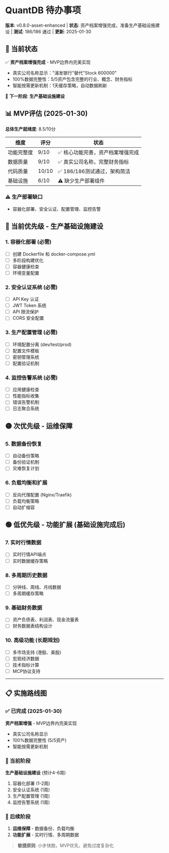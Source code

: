 # QuantDB 待办事项

**版本**: v0.8.0-asset-enhanced | **状态**: 资产档案增强完成，准备生产基础设施建设 | **测试**: 186/186 通过 | **更新**: 2025-01-30

## 🎯 当前状态

✅ **资产档案增强完成** - MVP边界内完美实现
- 真实公司名称显示："浦发银行"替代"Stock 600000"
- 100%数据完整性：5/5资产包含完整的行业、概念、财务指标
- 智能按需更新机制：1天缓存策略，自动数据刷新

🔄 **下一阶段**: **生产基础设施建设**

## 📊 MVP评估 (2025-01-30)

**总体生产就绪度**: 8.5/10分

| 维度 | 评分 | 状态 |
|------|------|------|
| 功能完整度 | 9/10 | ✅ 核心功能完善，资产档案增强完成 |
| 数据质量 | 9/10 | ✅ 真实公司名称，完整财务指标 |
| 代码质量 | 10/10 | ✅ 186/186测试通过，架构简洁 |
| 基础设施 | 6/10 | ⚠️ 缺少生产部署组件 |

### ⚠️ 生产部署缺口
- 容器化部署、安全认证、配置管理、监控告警

## 🔄 当前优先级 - 生产基础设施建设

### 1. 容器化部署 (必需)
- [ ] 创建 Dockerfile 和 docker-compose.yml
- [ ] 多阶段构建优化
- [ ] 容器健康检查
- [ ] 环境变量配置

### 2. 安全认证系统 (必需)
- [ ] API Key 认证
- [ ] JWT Token 系统
- [ ] API 限流保护
- [ ] CORS 安全配置

### 3. 生产配置管理 (必需)
- [ ] 环境配置分离 (dev/test/prod)
- [ ] 配置文件模板
- [ ] 密钥管理系统
- [ ] 配置验证机制

### 4. 监控告警系统 (必需)
- [ ] 应用健康检查
- [ ] 性能指标收集
- [ ] 错误告警机制
- [ ] 日志聚合系统

## 🟡 次优先级 - 运维保障

### 5. 数据备份恢复
- [ ] 自动备份策略
- [ ] 备份验证机制
- [ ] 灾难恢复计划

### 6. 负载均衡和扩展
- [ ] 反向代理配置 (Nginx/Traefik)
- [ ] 负载均衡策略
- [ ] 自动扩缩容

## 🟢 低优先级 - 功能扩展 (基础设施完成后)

### 7. 实时行情数据
- [ ] 实时行情API端点
- [ ] 实时数据缓存策略

### 8. 多周期历史数据
- [ ] 分钟线、周线、月线数据
- [ ] 多周期缓存策略

### 9. 基础财务数据
- [ ] 资产负债表、利润表、现金流量表
- [ ] 财务数据表结构设计

### 10. 高级功能 (长期规划)
- [ ] 多市场支持 (港股、美股)
- [ ] 宏观经济数据
- [ ] 技术指标计算
- [ ] MCP协议支持

---

## 📋 实施路线图

### ✅ 已完成 (2025-01-30)
**资产档案增强** - MVP边界内完美实现
- 真实公司名称显示
- 100%数据完整性 (5/5资产)
- 智能按需更新机制

### 🔄 当前阶段
**生产基础设施建设** (预计4-6周)
1. 容器化部署 (1-2周)
2. 安全认证系统 (1周)
3. 生产配置管理 (1周)
4. 监控告警系统 (1周)

### 🎯 后续阶段
1. **运维保障** - 数据备份、负载均衡
2. **功能扩展** - 实时行情、多周期数据

> **敏捷原则**: 小步快跑，MVP优先，避免过度复杂化
